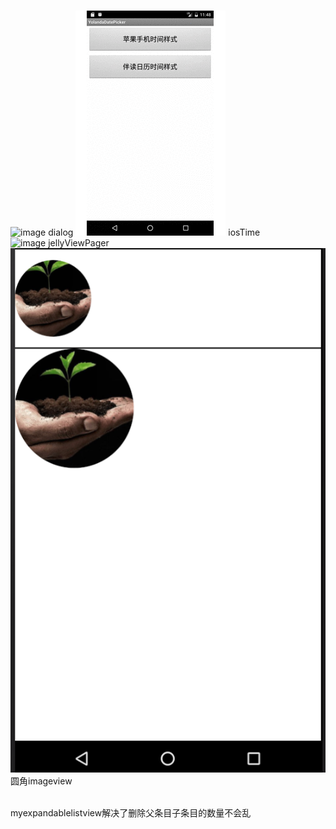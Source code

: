 
<br>![image](https://github.com/wanglei360/DemoList/blob/master/GIF/dialog.gif?raw=true)    dialog
![image](https://github.com/wanglei360/DemoList/blob/master/GIF/iosTime.gif?raw=true)   iosTime
<br>![image](https://github.com/wanglei360/DemoList/blob/master/GIF/jellyViewPager.gif?raw=true)    jellyViewPager
<br>![image](https://github.com/wanglei360/DemoList/blob/master/GIF/yuanjiao.png?raw=true)  圆角imageview


<br>myexpandablelistview解决了删除父条目子条目的数量不会乱